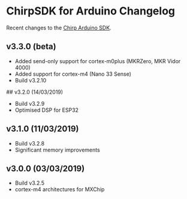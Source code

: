 # ChirpSDK for Arduino Changelog

Recent changes to the [Chirp Arduino SDK](https://developers.chirp.io/docs).

## v3.3.0 (beta)
 - Added send-only support for cortex-m0plus (MKRZero, MKR Vidor 4000)
 - Added support for cortex-m4 (Nano 33 Sense)
 - Build v3.2.10

## v3.2.0 (14/03/2019)

 - Build v3.2.9
 - Optimised DSP for ESP32

## v3.1.0 (11/03/2019)

 - Build v3.2.8
 - Significant memory improvements

## v3.0.0 (03/03/2019)

 - Build v3.2.5
 - cortex-m4 architectures for MXChip
